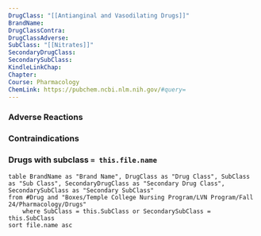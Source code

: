 ```yaml
---
DrugClass: "[[Antianginal and Vasodilating Drugs]]"
BrandName: 
DrugClassContra: 
DrugClassAdverse: 
SubClass: "[[Nitrates]]"
SecondaryDrugClass: 
SecondarySubClass: 
KindleLinkChap: 
Chapter: 
Course: Pharmacology
ChemLink: https://pubchem.ncbi.nlm.nih.gov/#query=
---
```

### Adverse Reactions 

### Contraindications

### Drugs with subclass `= this.file.name`
```dataview
table BrandName as "Brand Name", DrugClass as "Drug Class", SubClass as "Sub Class", SecondaryDrugClass as "Secondary Drug Class", SecondarySubClass as "Secondary SubClass"
from #Drug and "Boxes/Temple College Nursing Program/LVN Program/Fall 24/Pharmacology/Drugs" 
	where SubClass = this.SubClass or SecondarySubClass = this.SubClass
sort file.name asc
```
